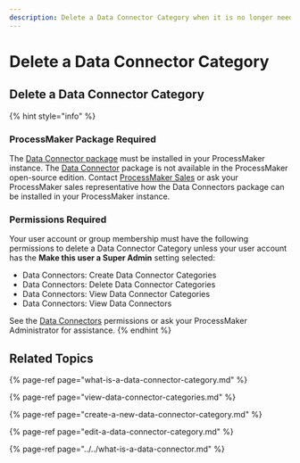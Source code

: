 ```yaml
---
description: Delete a Data Connector Category when it is no longer needed.
---
```


# Delete a Data Connector Category

## Delete a Data Connector Category

{% hint style="info" %}
### ProcessMaker Package Required

The [Data Connector package](../../../../package-development-distribution/package-a-connector/data-connector-package.md) must be installed in your ProcessMaker instance. The [Data Connector](../../what-is-a-data-connector.md) package is not available in the ProcessMaker open-source edition. Contact [ProcessMaker Sales](https://www.processmaker.com/contact/) or ask your ProcessMaker sales representative how the Data Connectors package can be installed in your ProcessMaker instance.

### Permissions Required

Your user account or group membership must have the following permissions to delete a Data Connector Category unless your user account has the **Make this user a Super Admin** setting selected:

* Data Connectors: Create Data Connector Categories
* Data Connectors: Delete Data Connector Categories
* Data Connectors: View Data Connector Categories
* Data Connectors: View Data Connectors

See the [Data Connectors](../../../../processmaker-administration/permission-descriptions-for-users-and-groups.md#data-connectors) permissions or ask your ProcessMaker Administrator for assistance.
{% endhint %}

## Related Topics

{% page-ref page="what-is-a-data-connector-category.md" %}

{% page-ref page="view-data-connector-categories.md" %}

{% page-ref page="create-a-new-data-connector-category.md" %}

{% page-ref page="edit-a-data-connector-category.md" %}

{% page-ref page="../../what-is-a-data-connector.md" %}

